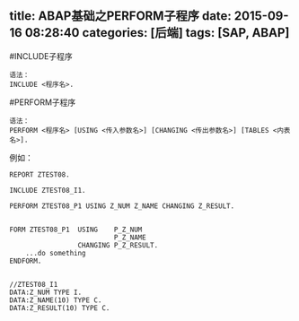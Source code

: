title: ABAP基础之PERFORM子程序
date: 2015-09-16 08:28:40
categories: [后端]
tags: [SAP, ABAP]
---

#INCLUDE子程序
```ABAP
语法：
INCLUDE <程序名>.
```

#PERFORM子程序
```ABAP
语法：
PERFORM <程序名> [USING <传入参数名>] [CHANGING <传出参数名>] [TABLES <内表名>].
```
<!--more-->

例如：
```ABAP
REPORT ZTEST08.

INCLUDE ZTEST08_I1.

PERFORM ZTEST08_P1 USING Z_NUM Z_NAME CHANGING Z_RESULT.


FORM ZTEST08_P1  USING    P_Z_NUM
                          P_Z_NAME
                 CHANGING P_Z_RESULT.
    ...do something
ENDFORM.


//ZTEST08_I1
DATA:Z_NUM TYPE I.
DATA:Z_NAME(10) TYPE C.
DATA:Z_RESULT(10) TYPE C.
```